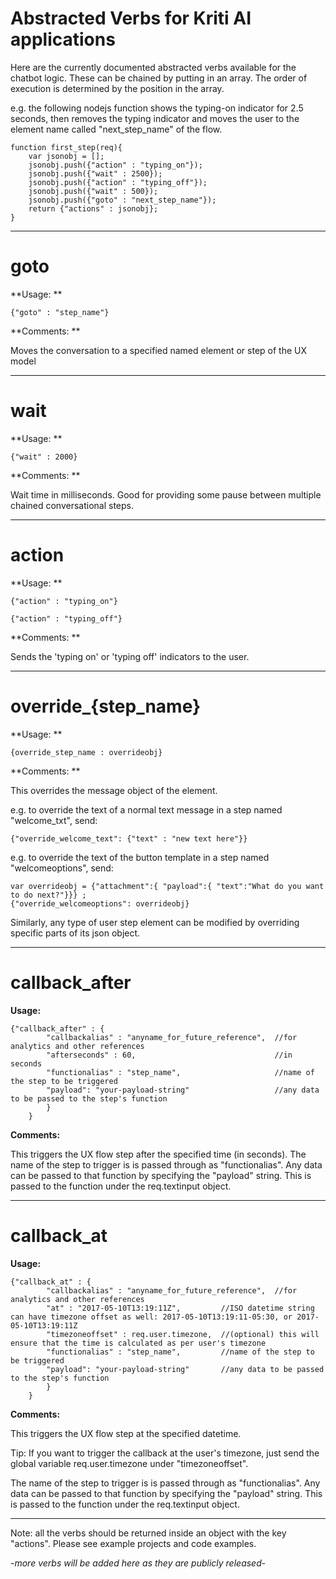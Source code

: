 # Abstracted Verbs for Kriti AI applications

Here are the currently documented abstracted verbs available for the chatbot logic. These can be chained by putting in an array. The order of execution is determined by the position in the array.

e.g. the following nodejs function shows the typing-on indicator for 2.5 seconds, then removes the typing indicator and moves the user to the element name called  "next\_step\_name" of the flow.

```
function first_step(req){
    var jsonobj = [];
    jsonobj.push({"action" : "typing_on"});
    jsonobj.push({"wait" : 2500});
    jsonobj.push({"action" : "typing_off"});
    jsonobj.push({"wait" : 500});
    jsonobj.push({"goto" : "next_step_name"}); 
    return {"actions" : jsonobj};
}
```

---

# goto

**Usage: **

`{"goto" : "step_name"}`

**Comments: **

Moves the conversation to a specified named element or step of the UX model

---

# wait

**Usage: **

`{"wait" : 2000}`

**Comments: **

Wait time in milliseconds. Good for providing some pause between multiple chained conversational steps.

---

# action

**Usage: **

`{"action" : "typing_on"}`

`{"action" : "typing_off"}`

**Comments: **

Sends the 'typing on' or 'typing off' indicators to the user.

---

# override\_{step\_name}

**Usage: **

`{override_step_name : overrideobj}`

**Comments: **

This overrides the message object of the element.

e.g. to override the text of a normal text message in a step named "welcome\_txt", send:

`{"override_welcome_text": {"text" : "new text here"}}`

e.g. to override the text of the button template in a step named "welcomeoptions", send:

```
var overrideobj = {"attachment":{ "payload":{ "text":"What do you want to do next?"}}} ;
{"override_welcomeoptions": overrideobj}
```

Similarly, any type of user step element can be modified by overriding specific parts of its json object.

---

# callback\_after

**Usage:**

```
{"callback_after" : {
        "callbackalias" : "anyname_for_future_reference",  //for analytics and other references
        "afterseconds" : 60,                               //in seconds
        "functionalias" : "step_name",                     //name of the step to be triggered
        "payload": "your-payload-string"                   //any data to be passed to the step's function
        }
    }
```

**Comments:**

This triggers the UX flow step after the specified time \(in seconds\). The name of the step to trigger is is passed through as "functionalias". Any data can be passed to that function by specifying the "payload" string. This is passed to the function under the req.textinput object.

---

# callback\_at

**Usage:**

```
{"callback_at" : {
        "callbackalias" : "anyname_for_future_reference",  //for analytics and other references
        "at" : "2017-05-10T13:19:11Z",         //ISO datetime string can have timezone offset as well: 2017-05-10T13:19:11-05:30, or 2017-05-10T13:19:11Z
        "timezoneoffset" : req.user.timezone,  //(optional) this will ensure that the time is calculated as per user's timezone
        "functionalias" : "step_name",         //name of the step to be triggered
        "payload": "your-payload-string"       //any data to be passed to the step's function
        }
    }
```

**Comments:**

This triggers the UX flow step at the specified datetime.

Tip: If you want to trigger the callback at the user's timezone, just send the global variable req.user.timezone under "timezoneoffset".

The name of the step to trigger is is passed through as "functionalias". Any data can be passed to that function by specifying the "payload" string. This is passed to the function under the req.textinput object.

---

Note: all the verbs should be returned inside an object with the key "actions". Please see example projects and code examples.

-_more verbs will be added here as they are publicly released_-

